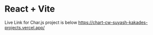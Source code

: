 # React + Vite

Live Link for Char.js project is below 
https://chart-cw-suyash-kakades-projects.vercel.app/
